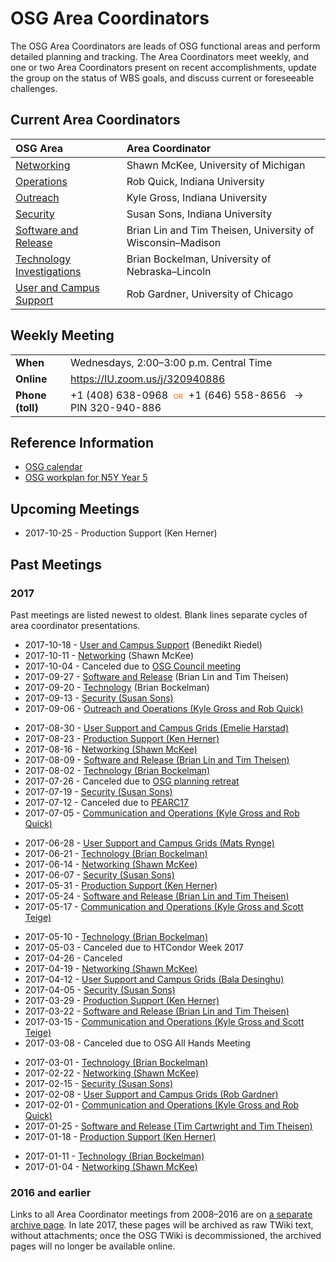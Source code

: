 # OSG Area Coordinators

The OSG Area Coordinators are leads of OSG functional areas and perform detailed planning and tracking.  The Area
Coordinators meet weekly, and one or two Area Coordinators present on recent accomplishments, update the group on the
status of WBS goals, and discuss current or foreseeable challenges.


## Current Area Coordinators

| OSG Area | Area Coordinator |
| :------- | :--------------- |
| [Networking](https://opensciencegrid.github.io/networking/) | Shawn McKee, University of Michigan |
| [Operations](https://opensciencegrid.github.io/operations/) | Rob Quick, Indiana University |
| [Outreach](https://www.opensciencegrid.org/) | Kyle Gross, Indiana University |
| [Security](https://opensciencegrid.github.io/security/) | Susan Sons, Indiana University |
| [Software and Release](https://opensciencegrid.github.io/technology/) | Brian Lin and Tim Theisen, University of Wisconsin&ndash;Madison |
| [Technology Investigations](https://www.github.com/opensciencegrid/technology/) | Brian Bockelman, University of Nebraska&ndash;Lincoln |
| [User and Campus Support](https://support.opensciencegrid.org/) | Rob Gardner, University of Chicago |


## Weekly Meeting

<table>
  <tr> <td><strong>When</strong></td> <td>Wednesdays, 2:00–3:00 p.m. Central Time</td> </tr>
  <tr> <td><strong>Online</strong></td> <td><a href="https://IU.zoom.us/j/320940886">https://IU.zoom.us/j/320940886</a></td> </tr>
  <tr>
    <td><strong>Phone (toll)</strong></td>
    <td>
      +1 (408) 638-0968
      <span style="color: #F60; font-variant: small-caps; padding: 0 0.5ex;">or</span>
      +1 (646) 558-8656
      <span style="padding: 0 1ex;">&rarr;</span>
      PIN 320-940-886
    </td>
  </tr>
</table>


## Reference Information

- [OSG calendar](https://indico.fnal.gov/categoryDisplay.py?categId=86)
- [OSG workplan for N5Y Year 5](https://osg-docdb.opensciencegrid.org:440/cgi-bin/ShowDocument?docid=1232)


## Upcoming Meetings

- 2017-10-25 - Production Support (Ken Herner)


## Past Meetings

### 2017

Past meetings are listed newest to oldest.  Blank lines separate cycles of area coordinator presentations.

- 2017-10-18 - [User and Campus Support](https://docs.google.com/presentation/d/197X_9zF4iKyhyIwD2YVgc-PIm8oKVb74wo7nbJnlY8o/view?usp=sharing) (Benedikt Riedel)
- 2017-10-11 - [Networking](https://drive.google.com/file/d/0B63jqzjmiVgcV1dBQy1GdzlIazg/view?usp=sharing) (Shawn McKee)
- 2017-10-04 - Canceled due to [OSG Council meeting](https://indico.fnal.gov/conferenceDisplay.py?confId=14824)
- 2017-09-27 - [Software and Release](https://docs.google.com/document/d/1NmIpykDswfYoQ72wumwO60RXLBIeAEbIZH8nq8zSXGA/edit?usp=sharing)
  (Brian Lin and Tim Theisen)
- 2017-09-20 - [Technology](https://drive.google.com/open?id=0B-VLYsFOFY5ROHZwLWU3eFJvMWM) (Brian Bockelman)
- 2017-09-13 - [Security (Susan Sons)](https://twiki.opensciencegrid.org/bin/view/Management/20170913AgendaMinutes)
- 2017-09-06 - [Outreach and Operations (Kyle Gross and Rob Quick)](https://twiki.opensciencegrid.org/bin/view/Management/20170906AgendaMinutes)

<!-- -->

-   2017-08-30 - [User Support and Campus Grids (Emelie Harstad)](https://twiki.opensciencegrid.org/bin/view/Management/20170830AgendaMinutes)
-   2017-08-23 - [Production Support (Ken Herner)](https://twiki.opensciencegrid.org/bin/view/Management/20170823AgendaMinutes)
-   2017-08-16 - [Networking (Shawn McKee)](https://twiki.opensciencegrid.org/bin/view/Management/20170816AgendaMinutes)
-   2017-08-09 - [Software and Release (Brian Lin and Tim Theisen)](https://twiki.opensciencegrid.org/bin/view/Management/20170809AgendaMinutes)
-   2017-08-02 - [Technology (Brian Bockelman)](https://twiki.opensciencegrid.org/bin/view/Management/20170802AgendaMinutes)
-   2017-07-26 - Canceled due to [OSG planning retreat](https://indico.fnal.gov/conferenceDisplay.py?confId=14739)
-   2017-07-19 - [Security (Susan Sons)](https://twiki.opensciencegrid.org/bin/view/Management/20170719AgendaMinutes)
-   2017-07-12 - Canceled due to [PEARC17](https://www.pearc17.pearc.org)
-   2017-07-05 - [Communication and Operations (Kyle Gross and Rob Quick)](https://twiki.opensciencegrid.org/bin/view/Management/20170705AgendaMinutes)

<!-- -->

-   2017-06-28 - [User Support and Campus Grids (Mats Rynge)](https://twiki.opensciencegrid.org/bin/view/Management/20170628AgendaMinutes)
-   2017-06-21 - [Technology (Brian Bockelman)](https://twiki.opensciencegrid.org/bin/view/Management/20170621AgendaMinutes)
-   2017-06-14 - [Networking (Shawn McKee)](https://twiki.opensciencegrid.org/bin/view/Management/20170614AgendaMinutes)
-   2017-06-07 - [Security (Susan Sons)](https://twiki.opensciencegrid.org/bin/view/Management/20170607AgendaMinutes)
-   2017-05-31 - [Production Support (Ken Herner)](https://twiki.opensciencegrid.org/bin/view/Management/20170531AgendaMinutes)
-   2017-05-24 - [Software and Release (Brian Lin and Tim Theisen)](https://twiki.opensciencegrid.org/bin/view/Management/20170524AgendaMinutes)
-   2017-05-17 - [Communication and Operations (Kyle Gross and Scott Teige)](https://twiki.opensciencegrid.org/bin/view/Management/20170517AgendaMinutes)

<!-- -->

-   2017-05-10 - [Technology (Brian Bockelman)](https://twiki.opensciencegrid.org/bin/view/Management/20170510AgendaMinutes)
-   2017-05-03 - Canceled due to HTCondor Week 2017
-   2017-04-26 - Canceled
-   2017-04-19 - [Networking (Shawn McKee)](https://twiki.opensciencegrid.org/bin/view/Management/20170419AgendaMinutes)
-   2017-04-12 - [User Support and Campus Grids (Bala Desinghu)](https://twiki.opensciencegrid.org/bin/view/Management/20170412AgendaMinutes)
-   2017-04-05 - [Security (Susan Sons)](https://twiki.opensciencegrid.org/bin/view/Management/20170405AgendaMinutes)
-   2017-03-29 - [Production Support (Ken Herner)](https://twiki.opensciencegrid.org/bin/view/Management/20170329AgendaMinutes)
-   2017-03-22 - [Software and Release (Brian Lin and Tim Theisen)](https://twiki.opensciencegrid.org/bin/view/Management/20170322AgendaMinutes)
-   2017-03-15 - [Communication and Operations (Kyle Gross and Scott Teige)](https://twiki.opensciencegrid.org/bin/view/Management/20170315AgendaMinutes)
-   2017-03-08 - Canceled due to OSG All Hands Meeting

<!-- -->

-   2017-03-01 - [Technology (Brian Bockelman)](https://twiki.opensciencegrid.org/bin/view/Management/20170301AgendaMinutes)
-   2017-02-22 - [Networking (Shawn McKee)](https://twiki.opensciencegrid.org/bin/view/Management/20170222AgendaMinutes)
-   2017-02-15 - [Security (Susan Sons)](https://twiki.opensciencegrid.org/bin/view/Management/20170215AgendaMinutes)
-   2017-02-08 - [User Support and Campus Grids (Rob Gardner)](https://twiki.opensciencegrid.org/bin/view/Management/20170208AgendaMinutes)
-   2017-02-01 - [Communication and Operations (Kyle Gross and Rob Quick)](https://twiki.opensciencegrid.org/bin/view/Management/20170201AgendaMinutes)
-   2017-01-25 - [Software and Release (Tim Cartwright and Tim Theisen)](https://twiki.opensciencegrid.org/bin/view/Management/20170125AgendaMinutes)
-   2017-01-18 - [Production Support (Ken Herner)](https://twiki.opensciencegrid.org/bin/view/Management/20170118AgendaMinutes)

<!-- -->

-   2017-01-11 - [Technology (Brian Bockelman)](https://twiki.opensciencegrid.org/bin/view/Management/20170111AgendaMinutes)
-   2017-01-04 - [Networking (Shawn McKee)](https://twiki.opensciencegrid.org/bin/view/Management/20170104AgendaMinutes)


### 2016 and earlier

Links to all Area Coordinator meetings from 2008–2016 are on
[a separate archive page](https://twiki.opensciencegrid.org/bin/view/Management/AreaCoordinatorMeetingArchive).
In late 2017, these pages will be archived as raw TWiki text, without attachments; once the OSG TWiki is decommissioned,
the archived pages will no longer be available online.
